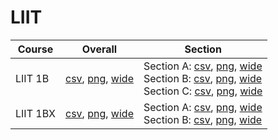 # LIIT

| Course | Overall | Section |
| ------ | ------- | ------- |
| LIIT 1B | [csv](https://github.com/UCSD-Historical-Enrollment-Data/2023Winter/blob/main/overall/LIIT%201B.csv), [png](https://raw.githubusercontent.com/UCSD-Historical-Enrollment-Data/2023Winter/main/plot_overall/LIIT%201B.png), [wide](https://raw.githubusercontent.com/UCSD-Historical-Enrollment-Data/2023Winter/main/plot_overall_wide/LIIT%201B.png) | Section A: [csv](https://github.com/UCSD-Historical-Enrollment-Data/2023Winter/blob/main/section/LIIT%201B_A.csv), [png](https://raw.githubusercontent.com/UCSD-Historical-Enrollment-Data/2023Winter/main/plot_section/LIIT%201B_A.png), [wide](https://raw.githubusercontent.com/UCSD-Historical-Enrollment-Data/2023Winter/main/plot_section_wide/LIIT%201B_A.png)<br>Section B: [csv](https://github.com/UCSD-Historical-Enrollment-Data/2023Winter/blob/main/section/LIIT%201B_B.csv), [png](https://raw.githubusercontent.com/UCSD-Historical-Enrollment-Data/2023Winter/main/plot_section/LIIT%201B_B.png), [wide](https://raw.githubusercontent.com/UCSD-Historical-Enrollment-Data/2023Winter/main/plot_section_wide/LIIT%201B_B.png)<br>Section C: [csv](https://github.com/UCSD-Historical-Enrollment-Data/2023Winter/blob/main/section/LIIT%201B_C.csv), [png](https://raw.githubusercontent.com/UCSD-Historical-Enrollment-Data/2023Winter/main/plot_section/LIIT%201B_C.png), [wide](https://raw.githubusercontent.com/UCSD-Historical-Enrollment-Data/2023Winter/main/plot_section_wide/LIIT%201B_C.png) |
| LIIT 1BX | [csv](https://github.com/UCSD-Historical-Enrollment-Data/2023Winter/blob/main/overall/LIIT%201BX.csv), [png](https://raw.githubusercontent.com/UCSD-Historical-Enrollment-Data/2023Winter/main/plot_overall/LIIT%201BX.png), [wide](https://raw.githubusercontent.com/UCSD-Historical-Enrollment-Data/2023Winter/main/plot_overall_wide/LIIT%201BX.png) | Section A: [csv](https://github.com/UCSD-Historical-Enrollment-Data/2023Winter/blob/main/section/LIIT%201BX_A.csv), [png](https://raw.githubusercontent.com/UCSD-Historical-Enrollment-Data/2023Winter/main/plot_section/LIIT%201BX_A.png), [wide](https://raw.githubusercontent.com/UCSD-Historical-Enrollment-Data/2023Winter/main/plot_section_wide/LIIT%201BX_A.png)<br>Section B: [csv](https://github.com/UCSD-Historical-Enrollment-Data/2023Winter/blob/main/section/LIIT%201BX_B.csv), [png](https://raw.githubusercontent.com/UCSD-Historical-Enrollment-Data/2023Winter/main/plot_section/LIIT%201BX_B.png), [wide](https://raw.githubusercontent.com/UCSD-Historical-Enrollment-Data/2023Winter/main/plot_section_wide/LIIT%201BX_B.png) |
